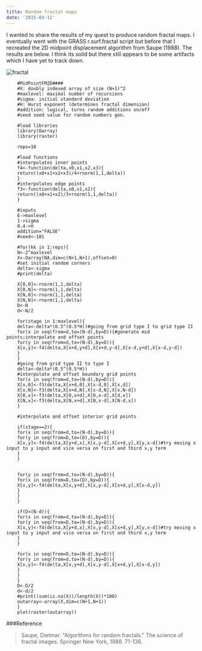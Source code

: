 ```yaml
---
title: Random fractal maps
date: '2015-03-11'
---
```


I wanted to share the results of my quest to produce random fractal maps. I eventually went with the GRASS r.surf.fractal script but before that I recreated the 2D midpoint displacement algorithm from Saupe (1988). The results are below. I think its solid but there still appears to be some artifacts which I have yet to track down.

![fractal](/public/images/fractal.png)


        #MidPointFM2D####
        #X: doubly indexed array of size (N+1)^2
        #maxlevel: maximal number of recursions
        #sigma: initial standard deviation
        #H: Hurst exponent (determines fractal dimension)
        #addition: logical, turns random additions on/off
        #seed seed value for random numbers gen.
        
        #load libraries
        library(Oarray)
        library(raster)
        
        reps=10
        
        #load functions
        #interpolates inner points
        f4<-function(delta,x0,x1,x2,x3){
        return((x0+x1+x2+x3)/4+rnorm(1,1,delta))
        }
        #interpolates edge points
        f3<-function(delta,x0,x1,x2){
        return((x0+x1+x2)/3+rnorm(1,1,delta))
        }
        
        #inputs 
        6->maxlevel
        1->sigma
        0.4->H
        addition="FALSE"
        #seed<-101
        
        #for(kk in 1:reps){ 
        N<-2^maxlevel
        X<-Oarray(NA,dim=c(N+1,N+1),offset=0)
        #set initial random corners
        delta<-sigma
        #print(delta)
        
        X[0,0]<-rnorm(1,1,delta)
        X[0,N]<-rnorm(1,1,delta)
        X[N,0]<-rnorm(1,1,delta)
        X[N,N]<-rnorm(1,1,delta)
        D<-N
        d<-N/2
        
        for(stage in 1:maxlevel){
        delta<-delta*(0.5^(0.5*H))#going from grid type I to grid type II
        for(x in seq(from=d,to=(N-d),by=D)){#generate mid points;interpolate and offset points
        for(y in seq(from=d,to=(N-d),by=D)){
        X[x,y]<-f4(delta,X[x+d,y+d],X[x+d,y-d],X[x-d,y+d],X[x-d,y-d])
        }
        }
        #going from grid type II to type I
        delta<-delta*(0.5^(0.5*H))
        #interpolate and offset boundary grid points
        for(x in seq(from=d,to=(N-d),by=D)){
        X[x,0]<-f3(delta,X[x+d,0],X[x-d,0],X[x,d])
        X[x,N]<-f3(delta,X[x+d,N],X[x-d,N],X[x,N-d])
        X[0,x]<-f3(delta,X[0,x+d],X[0,x-d],X[d,x])
        X[N,x]<-f3(delta,X[N,x+d],X[N,x-d],X[N-d,x])
        }
        
        #interpolate and offset interior grid points
        
        if(stage==2){
        for(x in seq(from=d,to=(N-d),by=D)){
        for(y in seq(from=D,to=(D),by=D)){
        X[x,y]<-f4(delta,X[y+d,x],X[x,y-d],X[x+d,y],X[y,x-d])#try moving x input to y input and vice versa on first and third x,y term
        }
        }
        
        
        for(y in seq(from=d,to=(N-d),by=D)){
        for(x in seq(from=D,to=(D),by=D)){  
        X[x,y]<-f4(delta,X[x,y+d],X[x,y-d],X[x+d,y],X[x-d,y])
        }
        }
        }
        
        if(D<(N-d)){
        for(x in seq(from=d,to=(N-d),by=D)){
        for(y in seq(from=D,to=(N-d),by=D)){
        X[x,y]<-f4(delta,X[y+d,x],X[x,y-d],X[x+d,y],X[y,x-d])#try moving x input to y input and vice versa on first and third x,y term
        }
        }
        
        for(x in seq(from=D,to=(N-d),by=D)){  
        for(y in seq(from=d,to=(N-d),by=D)){
        X[x,y]<-f4(delta,X[x,y+d],X[x,y-d],X[x+d,y],X[x-d,y])
        }
        }
        }
        D<-D/2
        d<-d/2
        #print((sum(is.na(X))/length(X))*100) 
        outarray<-array(X,dim=c(N+1,N+1))
        }
        plot(raster(outarray))

###Reference
> Saupe, Dietmar. "Algorithms for random fractals." The science of fractal images. Springer New York, 1988. 71-136.
>